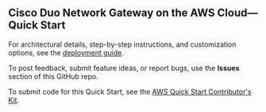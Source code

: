 ## Cisco Duo Network Gateway on the AWS Cloud—Quick Start

For architectural details, step-by-step instructions, and customization options, see the [deployment guide](https://fwd.aws/zpKkj).

To post feedback, submit feature ideas, or report bugs, use the **Issues** section of this GitHub repo. 

To submit code for this Quick Start, see the [AWS Quick Start Contributor's Kit](https://aws-quickstart.github.io/).

